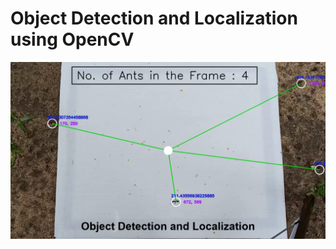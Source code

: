 
# Object Detection and Localization using OpenCV

![alt text](https://github.com/Kaustubh-Atey/Projects/blob/master/Object%20Detection%20(OpenCV)/Images/Final%20Result.png)
